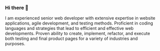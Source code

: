 ### Hi there 👋

I am experienced senior web developer with extensive expertise in website applications, agile development, and testing methods. Proficient in coding languages and strategies that lead to efficient and effective web developments. Proven ability to create, implement, refactor, and execute both testing and final product pages for a variety of industries and purposes.

<!--
**madhu4you/madhu4you** is a ✨ _special_ ✨ repository because its `README.md` (this file) appears on your GitHub profile.

Here are some ideas to get you started:

- 🔭 I’m currently working on ...
- 🌱 I’m currently learning ...
- 👯 I’m looking to collaborate on ...
- 🤔 I’m looking for help with ...
- 💬 Ask me about ...
- 📫 How to reach me: ...
- 😄 Pronouns: ...
- ⚡ Fun fact: ...
-->
